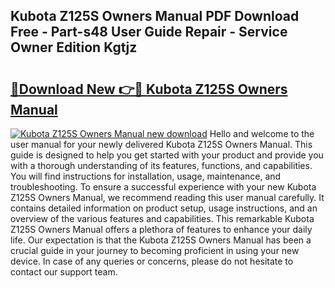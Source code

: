 ## Kubota Z125S Owners Manual PDF Download Free - Part-s48 User Guide Repair - Service Owner Edition Kgtjz

# <h2><a href="http://bc93814.oget.top/?id=Kubota+Z125S+Owners+Manual">🔗Download New 👉🔴 Kubota Z125S Owners Manual</a></h2>

[![Kubota Z125S Owners Manual new download](https://i.imgur.com/5g1atiW.png)](http://bc93814.oget.top/?id=Kubota+Z125S+Owners+Manual)
Hello and welcome to the user manual for your newly delivered Kubota Z125S Owners Manual. This guide is designed to help you get started with your product and provide you with a thorough understanding of its features, functions, and capabilities. You will find instructions for installation, usage, maintenance, and troubleshooting. To ensure a successful experience with your new Kubota Z125S Owners Manual, we recommend reading this user manual carefully. It contains detailed information on product setup, usage instructions, and an overview of the various features and capabilities. This remarkable Kubota Z125S Owners Manual offers a plethora of features to enhance your daily life. Our expectation is that the Kubota Z125S Owners Manual has been a crucial guide in your journey to becoming proficient in using your new device. In case of any queries or concerns, please do not hesitate to contact our support team.
